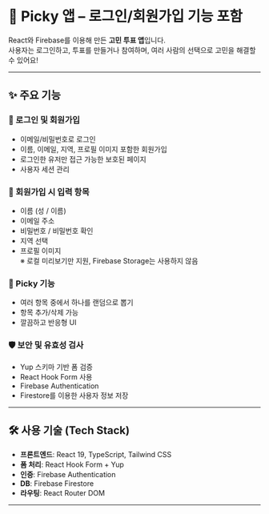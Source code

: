 # 🐣 Picky 앱 – 로그인/회원가입 기능 포함

React와 Firebase를 이용해 만든 **고민 투표 앱**입니다.  
사용자는 로그인하고, 투표를 만들거나 참여하며, 여러 사람의 선택으로 고민을 해결할 수 있어요!

---

## ✨ 주요 기능

### 🔐 로그인 및 회원가입
- 이메일/비밀번호로 로그인
- 이름, 이메일, 지역, 프로필 이미지 포함한 회원가입
- 로그인한 유저만 접근 가능한 보호된 페이지
- 사용자 세션 관리

### 📝 회원가입 시 입력 항목
- 이름 (성 / 이름)
- 이메일 주소
- 비밀번호 / 비밀번호 확인
- 지역 선택
- 프로필 이미지  
  ※ 로컬 미리보기만 지원, Firebase Storage는 사용하지 않음

### 🎲 Picky 기능
- 여러 항목 중에서 하나를 랜덤으로 뽑기
- 항목 추가/삭제 가능
- 깔끔하고 반응형 UI

### 🛡️ 보안 및 유효성 검사
- Yup 스키마 기반 폼 검증
- React Hook Form 사용
- Firebase Authentication
- Firestore를 이용한 사용자 정보 저장

---

## 🛠️ 사용 기술 (Tech Stack)

- **프론트엔드**: React 19, TypeScript, Tailwind CSS  
- **폼 처리**: React Hook Form + Yup  
- **인증**: Firebase Authentication  
- **DB**: Firebase Firestore  
- **라우팅**: React Router DOM

---
